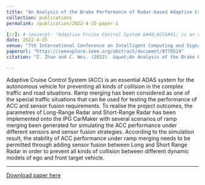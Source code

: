 ```yaml
---
title: "An Analysis of the Brake Performance of Radar-based Adaptive Cruise Control During Ramp Merging on Simulation Software"
collection: publications
permalink: /publication/2022-4-15-paper-1

[//]: # (excerpt: "Adaptive Cruise Control System &#40;ACC&#41; is an essential ADAS system for the autonomous vehicle for preventing all kinds of collision in the complex traffic and road situations. Ramp merging has been considered as one of the special traffic situations that can be used for testing the performance of ACC and sensor fusion requirements. To realise the project outcomes, the parametres of Long-Range Radar and Short-Range Radar has been implemented onto the IPG CarMaker with several scenarios of ramp merging been generated for simulating the ACC performance under different sensors and sensor fusion strategies. According to the simulation result, the stability of ACC performance under ramp merging needs to be permitted through adding sensor fusion between Long and Short Range Radar in order to prevent all kinds of collision between different dynamic models of ego and front target vehicle.")
date: 2022-4-15
venue: "7th International Conference on Intelligent Computing and Signal Processing (ICSP), Xi'an, China"
paperurl: "https://ieeexplore.ieee.org/abstract/document/9778514"
citation: "Z. Zhao and C. Wei. (2022). &quot;An Analysis of the Brake Performance of Radar-based Adaptive Cruise Control During Ramp Merging on Simulation Software.&quot; <i>2022 7th International Conference on Intelligent Computing and Signal Processing (ICSP), Xi'an, China, 2022</i>. pp. 1112-1115."

---
```

Adaptive Cruise Control System (ACC) is an essential ADAS system for the autonomous vehicle for preventing all kinds of collision in the complex traffic and road situations. Ramp merging has been considered as one of the special traffic situations that can be used for testing the performance of ACC and sensor fusion requirements. To realise the project outcomes, the parametres of Long-Range Radar and Short-Range Radar has been implemented onto the IPG CarMaker with several scenarios of ramp merging been generated for simulating the ACC performance under different sensors and sensor fusion strategies. According to the simulation result, the stability of ACC performance under ramp merging needs to be permitted through adding sensor fusion between Long and Short Range Radar in order to prevent all kinds of collision between different dynamic models of ego and front target vehicle.

---
[Download paper here](http://ChuhengWei.github.io/files/paper1.pdf)
